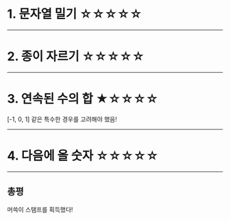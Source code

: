 # 1. 문자열 밀기 ☆☆☆☆☆

---

# 2. 종이 자르기 ☆☆☆☆☆

---

# 3. 연속된 수의 합 ★☆☆☆☆

[-1, 0, 1] 같은 특수한 경우를 고려해야 했음!

---

# 4. 다음에 올 숫자 ☆☆☆☆☆

---

## 총평

머쓱이 스탬프를 획득했다!
